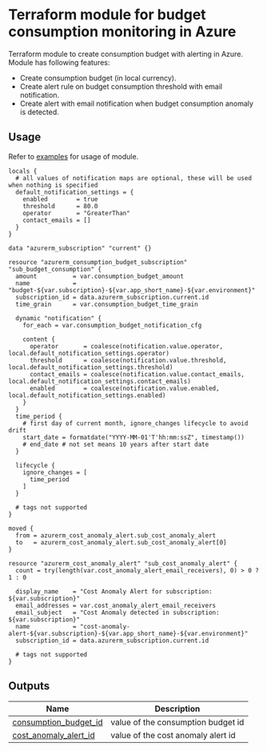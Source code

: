 # Terraform module for budget consumption monitoring in Azure

Terraform module to create consumption budget with alerting in Azure.  
Module has following features:  

- Create consumption budget (in local currency).  
- Create alert rule on budget consumption threshold with email notification.  
- Create alert with email notification when budget consumption anomaly is detected.  


## Usage

Refer to [examples](./examples/) for usage of module.

<!-- Below is a placeholder for Terraform-docs generated documentation. Do not edit between the delimiters. -->  
<!-- BEGIN_TF_DOCS -->



```hcl
locals {
  # all values of notification maps are optional, these will be used when nothing is specified
  default_notification_settings = {
    enabled        = true
    threshold      = 80.0
    operator       = "GreaterThan"
    contact_emails = []
  }
}

data "azurerm_subscription" "current" {}

resource "azurerm_consumption_budget_subscription" "sub_budget_consumption" {
  amount          = var.consumption_budget_amount
  name            = "budget-${var.subscription}-${var.app_short_name}-${var.environment}"
  subscription_id = data.azurerm_subscription.current.id
  time_grain      = var.consumption_budget_time_grain

  dynamic "notification" {
    for_each = var.consumption_budget_notification_cfg

    content {
      operator       = coalesce(notification.value.operator, local.default_notification_settings.operator)
      threshold      = coalesce(notification.value.threshold, local.default_notification_settings.threshold)
      contact_emails = coalesce(notification.value.contact_emails, local.default_notification_settings.contact_emails)
      enabled        = coalesce(notification.value.enabled, local.default_notification_settings.enabled)
    }
  }
  time_period {
    # first day of current month, ignore_changes lifecycle to avoid drift
    start_date = formatdate("YYYY-MM-01'T'hh:mm:ssZ", timestamp())
    # end_date # not set means 10 years after start date
  }

  lifecycle {
    ignore_changes = [
      time_period
    ]
  }

  # tags not supported
}

moved {
  from = azurerm_cost_anomaly_alert.sub_cost_anomaly_alert
  to   = azurerm_cost_anomaly_alert.sub_cost_anomaly_alert[0]
}

resource "azurerm_cost_anomaly_alert" "sub_cost_anomaly_alert" {
  count = try(length(var.cost_anomaly_alert_email_receivers), 0) > 0 ? 1 : 0

  display_name    = "Cost Anomaly Alert for subscription: ${var.subscription}"
  email_addresses = var.cost_anomaly_alert_email_receivers
  email_subject   = "Cost Anomaly detected in subscription: ${var.subscription}"
  name            = "cost-anomaly-alert-${var.subscription}-${var.app_short_name}-${var.environment}"
  subscription_id = data.azurerm_subscription.current.id

  # tags not supported
}
```
## Outputs

| Name | Description |
|------|-------------|
| <a name="output_consumption_budget_id"></a> [consumption\_budget\_id](#output\_consumption\_budget\_id) | value of the consumption budget id |
| <a name="output_cost_anomaly_alert_id"></a> [cost\_anomaly\_alert\_id](#output\_cost\_anomaly\_alert\_id) | value of the cost anomaly alert id |
<!-- END_TF_DOCS -->
